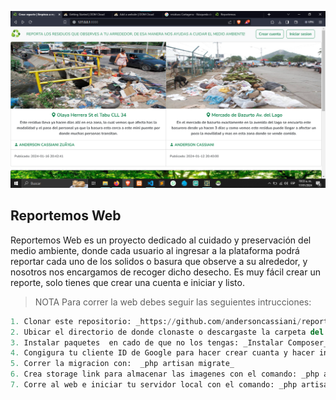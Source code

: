 <p align="center"><a href="https://reportemosweb.reportemos-web.website/" target="_blank"><img src="https://github.com/andersoncassiani/reportemos-web/blob/main/public/img/pagina-principal.png" width="900" alt="Reportemos Web"></a></p>

## Reportemos Web


Reportemos Web es un proyecto dedicado al cuidado y preservación del medio ambiente, donde cada usuario al ingresar a la plataforma podrá reportar cada uno de los solidos o basura que observe a su alrededor, y nosotros nos encargamos de recoger dicho desecho. Es muy fácil crear un reporte, solo tienes que crear una cuenta e iniciar y listo.

> NOTA
>Para correr la web debes seguir las seguientes intrucciones: 
>

```python
1. Clonar este repositorio: _https://github.com/andersoncassiani/reportemos-web.git_
2. Ubicar el directorio de donde clonaste o descargaste la carpeta del repositorio
3. Instalar paquetes  en cado de que no los tengas: _Instalar Composer_ | _Instalar Node.js_
4. Congigura tu cliente ID de Google para hacer crear cuanta y hacer inicio de sesion con tu cuenta de Google entra a este enlace: _https://console.cloud.google.com/_
5. Correr la migracion con:  _php artisan migrate_
6. Crea storage link para almacenar las imagenes con el comando: _php artisan storage:link_
7. Corre al web e iniciar tu servidor local con el comando: _php artisan serve_
```


